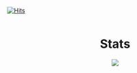 [![Hits](http://hits.dwyl.com/GabziDev/GabziDev.svg)](http://hits.dwyl.com/GabziDev/GabziDev)

<p href="GabziDev" align="center">
    <img alt="" src=https://lanyard.cnrad.dev/api/997512351760789507/>

<h1 align="center">Stats</h1>
<a href="https://github.com/GabziDev"></a>
<p align="center">
  <img src="https://github-readme-stats.vercel.app/api?username=GabziDev&theme=midnight-purple&show_icons=true" />
</p>
